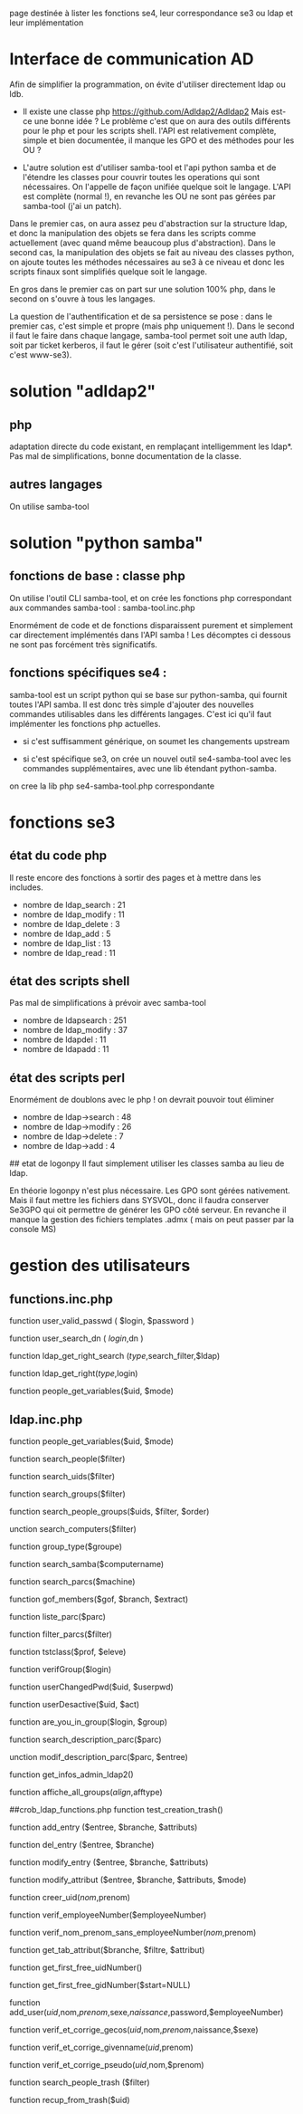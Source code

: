 page destinée à lister les fonctions se4, leur correspondance se3 ou ldap et leur implémentation
# Interface de communication AD
Afin de simplifier la programmation, on évite d'utiliser directement ldap ou ldb. 

- Il existe une classe php https://github.com/Adldap2/Adldap2 Mais est-ce une bonne idée ? Le problème c'est que on aura des outils différents pour le php et pour les scripts shell. l'API est relativement complète, simple et bien documentée, il manque les GPO et des méthodes pour les OU ?

- L'autre solution est d'utiliser samba-tool et l'api python samba et de l'étendre les classes  pour couvrir toutes les operations qui sont nécessaires.  On l'appelle de façon unifiée quelque soit le langage. L'API est complète (normal !), en revanche les OU ne sont pas gérées par samba-tool (j'ai un patch).  

Dans le premier cas, on aura assez peu d'abstraction sur la structure ldap, et donc la manipulation des objets se fera dans les scripts comme actuellement (avec quand même beaucoup plus d'abstraction). Dans le second cas, la manipulation des objets se fait au niveau des classes python, on ajoute toutes les méthodes nécessaires au se3 à ce niveau et donc les scripts finaux sont simplifiés quelque soit le langage.  

En gros dans le premier cas on part sur une solution 100% php, dans le second on s'ouvre à tous les langages. 

La question de l'authentification et de sa persistence se pose : dans le premier cas, c'est simple et propre (mais php uniquement !). Dans le second il faut le faire dans chaque langage, samba-tool permet soit une auth ldap, soit par ticket kerberos, il faut le gérer (soit c'est l'utilisateur authentifié, soit c'est www-se3).

# solution "adldap2"
## php 
adaptation directe du code existant, en remplaçant intelligemment les ldap\*. Pas mal de simplifications, bonne documentation de la classe.
## autres langages
On utilise samba-tool
# solution "python samba"
## fonctions de base : classe php
On utilise l'outil CLI samba-tool, et on crée les fonctions php correspondant aux commandes samba-tool : samba-tool.inc.php

Enormément de code et de fonctions disparaissent purement et simplement car directement implémentés dans l'API samba ! Les décomptes ci dessous ne sont pas forcément très significatifs.

## fonctions spécifiques se4 : 

samba-tool est un script python qui se base sur python-samba, qui fournit toutes l'API samba. Il est donc très simple d'ajouter des nouvelles commandes utilisables dans les différents langages. C'est ici qu'il faut implémenter les fonctions php actuelles.

- si c'est suffisamment générique, on soumet les changements upstream

- si c'est spécifique se3, on crée un nouvel outil se4-samba-tool avec les commandes supplémentaires, avec une lib étendant python-samba. 

on cree la lib php se4-samba-tool.php correspondante

# fonctions se3

## état du code php
Il reste encore des fonctions à sortir des pages et à mettre dans les includes.

* nombre de ldap_search : 21
* nombre de ldap_modify : 11
* nombre de ldap_delete : 3
* nombre de ldap_add : 5
* nombre de ldap_list : 13
* nombre de ldap_read : 11

## état des scripts shell
Pas mal de simplifications à prévoir avec samba-tool

* nombre de ldapsearch : 251
* nombre de ldap_modify : 37
* nombre de ldapdel : 11
* nombre de ldapadd : 11

## état des scripts perl
Enormément de doublons avec le php ! on devrait pouvoir tout éliminer

* nombre de ldap->search : 48
* nombre de ldap->modify : 26
* nombre de ldap->delete : 7
* nombre de ldap->add : 4

## etat de logonpy
Il faut simplement utiliser les classes samba au lieu de ldap. 

En théorie logonpy n'est plus nécessaire. Les GPO sont gérées nativement. Mais il faut mettre les fichiers dans SYSVOL, donc il faudra conserver Se3GPO qui oit permettre de générer les GPO côté serveur. En revanche il manque la gestion des fichiers templates .admx ( mais on peut passer par la console MS)

# gestion des utilisateurs

## functions.inc.php
function user_valid_passwd ( $login, $password )

function user_search_dn ( $login ,$dn ) 

function ldap_get_right_search ($type,$search_filter,$ldap)

function ldap_get_right($type,$login)

function people_get_variables($uid, $mode)

## ldap.inc.php
function people_get_variables($uid, $mode)

function search_people($filter)

function search_uids($filter)

function search_groups($filter)

function search_people_groups($uids, $filter, $order)

unction search_computers($filter)

function group_type($groupe)

function search_samba($computername)

function search_parcs($machine)

function gof_members($gof, $branch, $extract)

function liste_parc($parc)

function filter_parcs($filter)

function tstclass($prof, $eleve)

function verifGroup($login)

function userChangedPwd($uid, $userpwd)

function userDesactive($uid, $act)

function are_you_in_group($login, $group)

function search_description_parc($parc)

unction modif_description_parc($parc, $entree)

function get_infos_admin_ldap2()

function affiche_all_groups($align,$afftype)

##crob_ldap_functions.php
function test_creation_trash()

function add_entry ($entree, $branche, $attributs)

function del_entry ($entree, $branche)

function modify_entry ($entree, $branche, $attributs)

function modify_attribut ($entree, $branche, $attributs, $mode)

function creer_uid($nom,$prenom)

function verif_employeeNumber($employeeNumber)

function verif_nom_prenom_sans_employeeNumber($nom,$prenom)

function get_tab_attribut($branche, $filtre, $attribut)

function get_first_free_uidNumber()

function get_first_free_gidNumber($start=NULL)

function add_user($uid,$nom,$prenom,$sexe,$naissance,$password,$employeeNumber)

function verif_et_corrige_gecos($uid,$nom,$prenom,$naissance,$sexe)

function verif_et_corrige_givenname($uid,$prenom)

function verif_et_corrige_pseudo($uid,$nom,$prenom)

function search_people_trash ($filter)

function recup_from_trash($uid)















